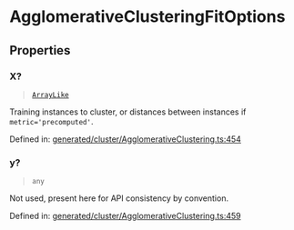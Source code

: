 # AgglomerativeClusteringFitOptions

## Properties

### X?

> [`ArrayLike`](../types/ArrayLike.md)

Training instances to cluster, or distances between instances if `metric='precomputed'`.

Defined in:  [generated/cluster/AgglomerativeClustering.ts:454](https://github.com/transitive-bullshit/scikit-learn-ts/blob/92ab806/packages/sklearn/src/generated/cluster/AgglomerativeClustering.ts#L454)

### y?

> `any`

Not used, present here for API consistency by convention.

Defined in:  [generated/cluster/AgglomerativeClustering.ts:459](https://github.com/transitive-bullshit/scikit-learn-ts/blob/92ab806/packages/sklearn/src/generated/cluster/AgglomerativeClustering.ts#L459)
